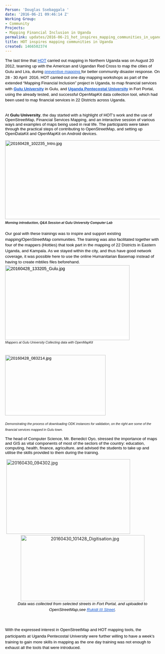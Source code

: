 ```yaml
---
Person: 'Douglas Ssebaggala '
date: '2016-06-21 09:46:14 Z'
Working Group:
- Community
Projects:
- Mapping Financial Inclusion in Uganda
permalink: updates/2016-06-21_hot_inspires_mapping_communities_in_uganda
title: HOT inspires mapping communities in Uganda
created: 1466502374
---
```

<p id="docs-internal-guid-84b9c0a3-7268-fced-ec20-99522bc624b2" style="line-height: 1.38; margin-top: 0pt; margin-bottom: 0pt;" dir="ltr"><span style="font-size: 13.333333333333332px; font-family: Arial; color: #000000; background-color: transparent; font-weight: 400; font-style: normal; font-variant: normal; text-decoration: none; vertical-align: baseline;">The last time that </span><a style="text-decoration: none;" href="https://hotosm.org"><span style="font-size: 13.333333333333332px; font-family: Arial; color: #1155cc; background-color: transparent; font-weight: 400; font-style: normal; font-variant: normal; text-decoration: underline; vertical-align: baseline;">HOT</span></a><span style="font-size: 13.333333333333332px; font-family: Arial; color: #000000; background-color: transparent; font-weight: 400; font-style: normal; font-variant: normal; text-decoration: none; vertical-align: baseline;"> carried out mapping in Northern Uganda was on August 20 2012, </span><span style="font-size: 13.333333333333332px; font-family: Arial; color: #000000; background-color: #ffffff; font-weight: 400; font-style: normal; font-variant: normal; text-decoration: none; vertical-align: baseline;">teaming up with the American and Ugandan Red Cross to map the cities of Gulu and Lira, during </span><a style="text-decoration: none;" href="https://hotosm.org/updates/2012-08-21_preventative_mapping_in_uganda_with_the_red_cross"><span style="font-size: 13.333333333333332px; font-family: Arial; color: #1155cc; background-color: #ffffff; font-weight: 400; font-style: normal; font-variant: normal; text-decoration: underline; vertical-align: baseline;">preventive mapping </span></a><span style="font-size: 13.333333333333332px; font-family: Arial; color: #000000; background-color: #ffffff; font-weight: 400; font-style: normal; font-variant: normal; text-decoration: none; vertical-align: baseline;">for better community disaster response. On 28 - 30 April &nbsp;2016, HOT carried out one day mapping workshops as part of the extended “Mapping Financial Inclusion” project in Uganda, to map financial services with </span><a style="text-decoration: none;" href="http://www.gu.ac.ug/"><span style="font-size: 13.333333333333332px; font-family: Arial; color: #1155cc; background-color: #ffffff; font-weight: bold; font-style: normal; font-variant: normal; text-decoration: underline; vertical-align: baseline;">Gulu University</span></a><span style="font-size: 13.333333333333332px; font-family: Arial; color: #000000; background-color: #ffffff; font-weight: 400; font-style: normal; font-variant: normal; text-decoration: none; vertical-align: baseline;"> in Gulu, and </span><a style="text-decoration: none;" href="http://upu.ac.ug/about-us.html"><span style="font-size: 13.333333333333332px; font-family: Arial; color: #1155cc; background-color: #ffffff; font-weight: bold; font-style: normal; font-variant: normal; text-decoration: underline; vertical-align: baseline;">Uganda Pentecostal University</span></a><span style="font-size: 13.333333333333332px; font-family: Arial; color: #000000; background-color: #ffffff; font-weight: 400; font-style: normal; font-variant: normal; text-decoration: none; vertical-align: baseline;"> in Fort Portal, using the already tested, and successful OpenMapKit data collection tool, which had been used to map financial services in 22 Districts across Uganda.</span></p><p><br><span style="font-size: 13.333333333333332px; font-family: Arial; color: #000000; background-color: #ffffff; font-weight: 400; font-style: normal; font-variant: normal; text-decoration: none; vertical-align: baseline;">At </span><span style="font-size: 13.333333333333332px; font-family: Arial; color: #000000; background-color: #ffffff; font-weight: bold; font-style: normal; font-variant: normal; text-decoration: none; vertical-align: baseline;">Gulu University</span><span style="font-size: 13.333333333333332px; font-family: Arial; color: #000000; background-color: #ffffff; font-weight: 400; font-style: normal; font-variant: normal; text-decoration: none; vertical-align: baseline;">, the day started with a highlight of HOT’s work and the use of OpenStreetMap, Financial Services Mapping, and an interactive session of various ways and examples of maps being used in real life. The participants were taken through the practical steps of contributing to OpenStreetMap, and setting up OpenDataKit and OpenMapKit on Android devices.</span></p><p style="line-height: 1.38; margin-top: 0pt; margin-bottom: 0pt;" dir="ltr"><span style="font-size: 13.333333333333332px; font-family: Arial; color: #000000; background-color: #ffffff; font-weight: 400; font-style: normal; font-variant: normal; text-decoration: none; vertical-align: baseline; white-space: pre-wrap;"><img style="border: none; transform: rotate(0.00rad); -webkit-transform: rotate(0.00rad);" src="https://lh6.googleusercontent.com/5jn5EFn25b5yBk0a3jeR7_N-FDJjeI540xSNqTXgw_vd-2ya-RA8C9Ez-Y3d8g4VLGH13G_zKno_JmocvZ9ACNWhyf1ItgbDq46dxFsuyYJfOddGFNcgJRlWVveGDZDkZGbWg-X1" alt="20160428_102235_Intro.jpg" height="256" width="624"></span></p><p style="line-height: 1.38; margin-top: 0pt; margin-bottom: 0pt;" dir="ltr"><em><strong><span style="font-family: Arial; font-size: 10.6667px; font-variant: normal; line-height: 14.72px; white-space: pre-wrap;">Morning introduction, Q&amp;A Session at Gulu University Computer Lab&nbsp; </span></strong></em><span style="font-weight: normal;"><br></span></p><p style="line-height: 1.38; margin-top: 0pt; margin-bottom: 0pt;" dir="ltr">&nbsp;</p><p style="line-height: 1.38; margin-top: 0pt; margin-bottom: 0pt;" dir="ltr"><span id="docs-internal-guid-84b9c0a3-7269-4ab2-c25c-b316bdf2dac9" style="font-size: 13.333333333333332px; font-family: Arial; color: #000000; background-color: #ffffff; font-weight: 400; font-style: normal; font-variant: normal; text-decoration: none; vertical-align: baseline;">Our goal with these trainings was to inspire and support existing mapping/OpenStreetMap communities. </span><span id="docs-internal-guid-84b9c0a3-7269-4ab2-c25c-b316bdf2dac9" style="font-size: 13.333333333333332px; font-family: Arial; color: #000000; background-color: #ffffff; font-weight: 400; font-style: normal; font-variant: normal; text-decoration: none; vertical-align: baseline;"><span id="docs-internal-guid-84b9c0a3-726a-8c4e-7bef-3bc3da748bff" style="font-size: 13.333333333333332px; font-family: Arial; color: #000000; background-color: #ffffff; font-weight: 400; font-style: normal; font-variant: normal; text-decoration: none; vertical-align: baseline;">The training was also facilitated together with four of the mappers (Hotties) that took part in the mapping of 22 Districts in Eastern Uganda, and Kampala. </span>As we stayed within the city, and thus have good network coverage, it was possible here to use the online Humanitarian Basemap instead of having to create mbtiles files beforehand.</span></p><p style="line-height: 1.38; margin-top: 0pt; margin-bottom: 0pt;" dir="ltr"><span style="font-size: 14px; font-family: Arial; color: #000000; background-color: #ffffff; font-weight: 400; font-style: normal; font-variant: normal; text-decoration: none; vertical-align: baseline; white-space: pre-wrap;"><img style="border: none; transform: rotate(0.00rad); -webkit-transform: rotate(0.00rad);" src="https://lh3.googleusercontent.com/58g_jFYZA2_jxnP4Eu0TTpCYoAFRWgkkZyC3EN9K3gxAetexqoI3PqX1tK03PTld1bFcH6ok50erCJZKhDF-d27YL7PEjz3fThfoChq4uhwKrcbcsAuKjxdrhHVZRZNFxs-QsVJM" alt="20160428_133205_Gulu.jpg" height="243" width="405"></span></p><p style="line-height: 1.38; margin-top: 0pt; margin-bottom: 0pt;" dir="ltr"><em><span style="font-family: Arial; font-size: 10.6667px; font-variant: normal; font-weight: normal; line-height: 14.72px; white-space: pre-wrap;">Mappers at Gulu University Collecting data with OpenMapKit&nbsp; </span></em></p><p style="line-height: 1.38; margin-top: 0pt; margin-bottom: 0pt;" dir="ltr">&nbsp;</p><p style="line-height: 1.38; margin-top: 0pt; margin-bottom: 0pt;" dir="ltr"><span style="font-weight: normal;"><span style="font-family: Arial; font-size: 10.6667px; font-style: normal; font-variant: normal; font-weight: normal; line-height: 14.72px; white-space: pre-wrap;">&nbsp;</span></span></p><p style="line-height: 1.38; margin-top: 0pt; margin-bottom: 0pt;" dir="ltr"><span style="font-size: 13.333333333333332px; font-family: Arial; color: #000000; background-color: #ffffff; font-weight: 400; font-style: normal; font-variant: normal; text-decoration: none; vertical-align: baseline; white-space: pre-wrap;"><img style="border: none; transform: rotate(0.00rad); -webkit-transform: rotate(0.00rad);" src="https://lh3.googleusercontent.com/opdFERIdzuz7QtP-gPdvXBxGdjo_ExdpOugYDgPmZyH3uJ4Rzn_-icOPdqWs-xFi3jQiduZ_xKusnMhBQxhyAmZbaGZ0sBrDRo7odKsIM_TZoDes5IspLTX5qeKmvyws-rV6Xt-z" alt="20160428_083214.jpg" height="196" width="327"></span></p><p style="line-height: 1.38; margin-top: 0pt; margin-bottom: 0pt;" dir="ltr">&nbsp;</p><p style="line-height: 1.38; margin-top: 0pt; margin-bottom: 0pt;" dir="ltr"><em><span style="font-weight: normal;"><span style="font-family: Arial; font-size: 10.6667px; font-variant: normal; font-weight: normal; line-height: 14.72px; white-space: pre-wrap;">Demonstrating the process of downloading ODK instances for validation, on the right are some of the financial services mapped in Gulu town.&nbsp; </span></span></em><span style="font-weight: normal;"><br></span></p><p><span id="docs-internal-guid-84b9c0a3-726b-43bb-3d67-917b5edbce00" style="font-size: 13.333333333333332px; font-family: Arial; color: #000000; background-color: #ffffff; font-weight: 400; font-style: normal; font-variant: normal; text-decoration: none; vertical-align: baseline;">The head of Computer Science, Mr. Benedict Oyo, stressed the importance of maps and GIS as vital components of most of the sectors of the country: education, computing, health, finance, agriculture, and advised the students to take up and utilise the skills provided to them during the training.</span></p><p style="line-height: 1.38; margin-top: 0pt; margin-bottom: 0pt;" dir="ltr">&nbsp;<img style="border-style: none; border-width: initial; transform: rotate(0rad);" src="https://lh6.googleusercontent.com/WiYkhWoeFp-QaVidPyavSqR35j2Wr_x8JNIfN4d2MAxID0Yd-DZLLDsK7YTd6JXEUuWqUVs6k-Re5iNSbx5rHMtUGm66Rke072aayN06p9pI57OW4xl1BXSHYQ-g3mSDv2ayWQTK" alt="20160430_094302.jpg" height="242" width="403"></p><p style="line-height: 1.38; margin-top: 0pt; margin-bottom: 0pt; text-align: center;" dir="ltr"><img style="border: none; transform: rotate(0.00rad); -webkit-transform: rotate(0.00rad);" src="https://lh6.googleusercontent.com/IYJnUP9vTWcByJUVTfT7k0qJ0MGY0TjpsI7M9ULj0rJsd-sTuJ9tRMMe2Ofo-LyqYHEbkksO3ql-wwt5OMq-tIAABZ26fUJoOpDOAPuesSKGoMoIsT41VX4QxObaiCnWWVXWZx7V" alt="20160430_101428_Digitisation.jpg" height="214" width="403"></p><p style="line-height: 1.38; margin-top: 0pt; margin-bottom: 0pt; text-align: center;" dir="ltr"><em><span style="font-size: 10.6667px; font-family: Arial; color: #000000; background-color: #ffffff; font-weight: 400; font-variant: normal; text-decoration: none; vertical-align: baseline; white-space: pre-wrap;"><span style="font-variant: normal; font-weight: 400; font-size: 13.3333px; font-family: Arial; white-space: pre-wrap;">Data was collected from selected streets in Fort Portal, and uploaded to OpenStreetMap,see </span><a style="line-height: 1.38;" href="http://osm.org/go/wiLUfg6gA"><span style="font-size: 13.3333px; font-family: Arial; color: #1155cc; font-weight: 400; font-variant: normal; text-decoration: underline; white-space: pre-wrap;">Rukidi III Street</span></a><span style="font-variant: normal; font-weight: 400; font-size: 13.3333px; font-family: Arial; white-space: pre-wrap;">.</span></span></em></p><p>&nbsp;</p><p><span id="docs-internal-guid-ab57a61a-7237-045f-c178-b4ca1e2005dd" style="font-weight: normal;"><span style="font-size: 10.666666666666666px; font-family: Arial; color: #000000; background-color: #ffffff; font-weight: 400; font-style: normal; font-variant: normal; text-decoration: none; vertical-align: baseline; white-space: pre-wrap;"><span style="font-family: Arial; font-size: 10.6667px; font-style: normal; font-variant: normal; font-weight: normal; line-height: 14.72px;"><span style="font-weight: normal;"><span style="font-family: Arial; font-size: 13.3333px; font-style: normal; font-variant: normal; font-weight: normal; line-height: 21px; white-space: pre-wrap;">With the expressed interest in OpenStreetMap and HOT mapping tools, the participants at Uganda Pentecostal University </span><span style="font-family: Arial; font-size: 13.3333px; font-style: normal; font-variant: normal; font-weight: normal; line-height: 18.4px; white-space: pre-wrap;">were further willing to have a week’s training to gain more skills in mapping as the one day training was not enough to exhaust all the tools that were introduced.</span></span></span></span></span></p>
